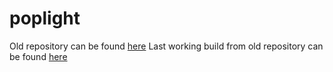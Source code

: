 # poplight
Old repository can be found [here](https://github.com/Benatovich/react-stoplight)
Last working build from old repository can be found [here](https://poplight.netlify.app/)

